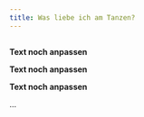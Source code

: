 ```yaml
---
title: Was liebe ich am Tanzen?
---
```




## 

**Text noch anpassen**

**Text noch anpassen**

**Text noch anpassen**

...